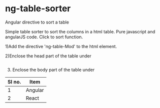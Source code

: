 # ng-table-sorter
Angular directive to sort a table


Simple table sorter to sort the columns in a html table.
Pure javascript and angularJS code.
Click to sort function.


1)Add the directive 'ng-table-Mod' to the html element.
   <table ng-table-Mod="asc">

2)Enclose the head part of the table under <thead></thead>
   	<pre>	<thead>
				<tr>
					<th>Sl no.</th>
					<th>Item</th>
				</tr>
		</thead>
        </pre>

3) Enclose the body part of the table under <tbody></tbody>
   <tbody>
				<tr>
					<td>1</td>
					<td>Angular</td>
				</tr>
				<tr>
					<td>2</td>
					<td>React</td>
				</tr>
		</tbody>
